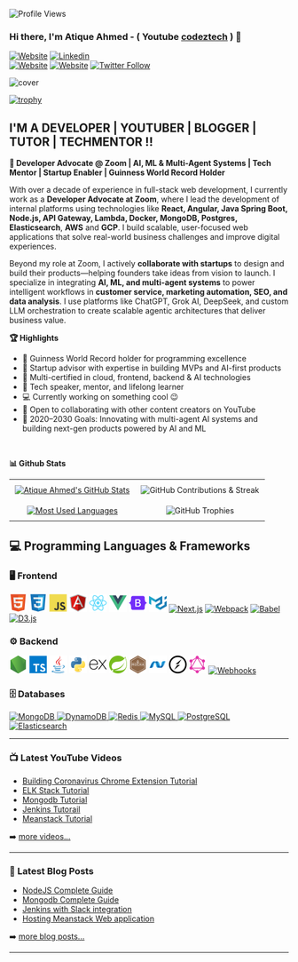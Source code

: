 ![Profile Views](https://komarev.com/ghpvc/?username=codeztech-atique&color=4a90e2)
### Hi there, I'm Atique Ahmed - ( Youtube [codeztech][youtube] ) 👋 

[![Website](https://img.shields.io/website?label=atiqueahmed.com&style=for-the-badge&url=https%3A%2F%2Fatiqueahmed.com)](https://atiqueahmed.com)
[![Linkedin](https://img.shields.io/website?label=Atique_Ahmed_LinkedIn&style=for-the-badge&url=https%3A%2F%2Fwww.linkedin.com/in/iamatiqueahmed)](https://www.linkedin.com/in/iamatiqueahmed)  
[![Website](https://img.shields.io/website?label=www.codeztech.com&style=for-the-badge&url=https%3A%2F%2Fwww.codeztech.com)](https://www.codeztech.com)
[![Website](https://img.shields.io/website?label=Codeztech_GitHub&style=for-the-badge&url=https%3A%2F%2Fgithub.com/Codez-Tech)](https://github.com/Codez-Tech)
[![Twitter Follow](https://img.shields.io/twitter/follow/codez_tech?color=1DA1F2&logo=twitter&style=for-the-badge)](https://twitter.com/intent/follow?original_referer=https%3A%2F%2Fgithub.com%2FcodeSTACKr&screen_name=codez_tech)

![cover](https://codeztech-atique.github.io/codeztech.png)

[![trophy](https://github-profile-trophy.vercel.app/?username=ryo-ma)](https://github.com/ryo-ma/github-profile-trophy)

## I'M A DEVELOPER | YOUTUBER | BLOGGER | TUTOR | TECHMENTOR !!

**🚀 Developer Advocate @ Zoom | AI, ML & Multi-Agent Systems | Tech Mentor | Startup Enabler | Guinness World Record Holder**

With over a decade of experience in full-stack web development, I currently work as a **Developer Advocate at Zoom**, where I lead the development of internal platforms using technologies like **React, Angular, Java Spring Boot, Node.js, API Gateway, Lambda, Docker, MongoDB, Postgres, Elasticsearch**, **AWS** and **GCP**. I build scalable, user-focused web applications that solve real-world business challenges and improve digital experiences.

Beyond my role at Zoom, I actively **collaborate with startups** to design and build their products—helping founders take ideas from vision to launch. I specialize in integrating **AI, ML, and multi-agent systems** to power intelligent workflows in **customer service, marketing automation, SEO, and data analysis**. I use platforms like ChatGPT, Grok AI, DeepSeek, and custom LLM orchestration to create scalable agentic architectures that deliver business value.


**🏆 Highlights**

- 🏅 Guinness World Record holder for programming excellence
- 🚀 Startup advisor with expertise in building MVPs and AI-first products
- 📜 Multi-certified in cloud, frontend, backend & AI technologies
- 🎤 Tech speaker, mentor, and lifelong learner
- 💻 Currently working on something cool 😉
- 👯 Open to collaborating with other content creators on YouTube
- 🥅 2020–2030 Goals: Innovating with multi-agent AI systems and building next-gen products powered by AI and ML

<br />

**📊 Github Stats**
<table align="center" cellspacing="0" cellpadding="0">
  <tr>
    <td style="padding:10px;text-align:center;vertical-align:top;">
      <a href="https://github.com/codeztech-atique">
        <img
          src="https://github-readme-stats.vercel.app/api?username=codeztech-atique&show_icons=true&count_private=true&theme=default&border_radius=10&hide_border=true"
          alt="Atique Ahmed's GitHub Stats"
        />
      </a>
    </td>
    <td style="padding:10px;text-align:center;vertical-align:top;">
      <img
        src="https://github-readme-streak-stats.herokuapp.com?user=codeztech-atique&theme=default&hide_border=true&ring=DDDDDD"
        alt="GitHub Contributions & Streak"
      />
    </td>
  </tr>
  <tr>
    <td style="padding:10px;text-align:center;vertical-align:top;">
      <a href="https://github.com/codeztech-atique/github-readme-stats">
        <img
          src="https://github-readme-stats.vercel.app/api/top-langs/?username=codeztech-atique&layout=compact&langs_count=6&theme=default&hide_border=true"
          alt="Most Used Languages"
        />
      </a>
    </td>
    <td style="padding:10px;text-align:center;vertical-align:top;">
      <img
        src="https://github-profile-trophy.vercel.app/?username=codeztech-atique&theme=default&no-frame=true&row=1&column=4"
        alt="GitHub Trophies"
      />
    </td>
  </tr>
</table>


## 💻 Programming Languages & Frameworks

### 🖥️ Frontend
<p align="left">
  <a href="https://www.w3schools.com/html/"       title="HTML5"><img src="https://raw.githubusercontent.com/devicons/devicon/master/icons/html5/html5-original.svg"             width="32" alt="HTML5" /></a>
  <a href="https://www.w3schools.com/css/"        title="CSS3"><img src="https://raw.githubusercontent.com/devicons/devicon/master/icons/css3/css3-original.svg"               width="32" alt="CSS3" /></a>
  <a href="https://www.w3schools.com/js/"         title="JavaScript"><img src="https://raw.githubusercontent.com/devicons/devicon/master/icons/javascript/javascript-original.svg"   width="32" alt="JavaScript" /></a>
  <a href="https://angular.io/"                   title="Angular"><img src="https://raw.githubusercontent.com/devicons/devicon/master/icons/angularjs/angularjs-original.svg"           width="32" alt="Angular" /></a>
  <a href="https://reactjs.org/"                  title="React"><img src="https://raw.githubusercontent.com/devicons/devicon/master/icons/react/react-original.svg"                     width="32" alt="React" /></a>
  <a href="https://vuejs.org/"                    title="Vue.js"><img src="https://raw.githubusercontent.com/devicons/devicon/master/icons/vuejs/vuejs-original.svg"                   width="32" alt="Vue.js" /></a>
  <a href="https://getbootstrap.com/"             title="Bootstrap"><img src="https://raw.githubusercontent.com/devicons/devicon/master/icons/bootstrap/bootstrap-plain.svg"               width="32" alt="Bootstrap" /></a>
  <a href="https://material-ui.com/"              title="Material-UI"><img src="https://raw.githubusercontent.com/devicons/devicon/master/icons/materialui/materialui-original.svg"     width="32" alt="Material-UI" /></a>
  <a href="https://nextjs.org/"                   title="Next.js"><img src="https://cdn.jsdelivr.net/gh/devicons/devicon/icons/nextjs/nextjs-original.svg"                          width="32" alt="Next.js" /></a>
  <a href="https://webpack.js.org/"               title="Webpack"><img src="https://cdn.jsdelivr.net/gh/devicons/devicon/icons/webpack/webpack-original.svg"                          width="32" alt="Webpack" /></a>
  <a href="https://babeljs.io/"                   title="Babel"><img src="https://cdn.jsdelivr.net/gh/devicons/devicon/icons/babel/babel-original.svg"                               width="32" alt="Babel" /></a>
  <a href="https://d3js.org/"                     title="D3.js"><img src="https://cdn.jsdelivr.net/gh/devicons/devicon/icons/d3js/d3js-original.svg"                              width="32" alt="D3.js" /></a>
  
### ⚙️ Backend
<a href="https://nodejs.org/"                   title="Node.js"><img src="https://raw.githubusercontent.com/devicons/devicon/master/icons/nodejs/nodejs-original.svg"             width="32" alt="Node.js" /></a>
  <a href="https://www.typescriptlang.org/"       title="TypeScript"><img src="https://raw.githubusercontent.com/devicons/devicon/master/icons/typescript/typescript-original.svg" width="32" alt="TypeScript" /></a>
  <a href="https://www.java.com/"                 title="Java"><img src="https://raw.githubusercontent.com/devicons/devicon/master/icons/java/java-original.svg"                   width="32" alt="Java" /></a>
  <a href="https://www.python.org/"               title="Python"><img src="https://raw.githubusercontent.com/devicons/devicon/master/icons/python/python-original.svg"             width="32" alt="Python" /></a>
  <a href="https://expressjs.com/"                title="Express.js"><img src="https://raw.githubusercontent.com/devicons/devicon/master/icons/express/express-original.svg"         width="32" alt="Express.js" /></a>
  <a href="https://spring.io/projects/spring-boot" title="Spring Boot"><img src="https://raw.githubusercontent.com/devicons/devicon/master/icons/spring/spring-original.svg"             width="32" alt="Spring Boot" /></a>
  <a href="https://mochajs.org/"                  title="Mocha"><img src="https://raw.githubusercontent.com/devicons/devicon/master/icons/mocha/mocha-plain.svg"                   width="32" alt="Mocha" /></a>
  <a href="https://docs.microsoft.com/aspnet/mvc"  title="MVC Pattern"><img src="https://raw.githubusercontent.com/devicons/devicon/master/icons/dot-net/dot-net-original.svg"        width="32" alt="MVC" /></a>
  <a href="https://socket.io/"                    title="Socket.io"><img src="https://raw.githubusercontent.com/devicons/devicon/master/icons/socketio/socketio-original.svg"             width="32" alt="Socket.io" /></a>
  <a href="https://graphql.org/"                  title="GraphQL"><img src="https://raw.githubusercontent.com/devicons/devicon/master/icons/graphql/graphql-plain.svg"                     width="32" alt="GraphQL" /></a>
  <a href="https://developer.mozilla.org/en-US/docs/Webhooks" title="Webhooks"><img src="https://img.icons8.com/ios-filled/50/000000/webhook.png"     width="32" alt="Webhooks" /></a>

### 🗄️ Databases

<p align="left">
  <a href="https://www.mongodb.com/" title="MongoDB">
    <img src="https://cdn.jsdelivr.net/gh/devicons/devicon/icons/mongodb/mongodb-original.svg" width="32" alt="MongoDB" />
  </a>
  <a href="https://aws.amazon.com/dynamodb/" title="DynamoDB">
    <img src="https://cdn.jsdelivr.net/gh/devicons/devicon/icons/dynamodb/dynamodb-original.svg" width="32" alt="DynamoDB" />
  </a>
  <a href="https://redis.io/" title="Redis">
    <img src="https://cdn.jsdelivr.net/gh/devicons/devicon/icons/redis/redis-original.svg" width="32" alt="Redis" />
  </a>
  <a href="https://www.mysql.com/" title="MySQL">
    <img src="https://cdn.jsdelivr.net/gh/devicons/devicon/icons/mysql/mysql-original.svg" width="32" alt="MySQL" />
  </a>
  <a href="https://www.postgresql.org/" title="PostgreSQL">
    <img src="https://cdn.jsdelivr.net/gh/devicons/devicon/icons/postgresql/postgresql-original.svg" width="32" alt="PostgreSQL" />
  </a>
  <a href="https://www.elastic.co/elasticsearch/" title="Elasticsearch">
    <img src="https://cdn.jsdelivr.net/gh/devicons/devicon/icons/elasticsearch/elasticsearch-original.svg" width="32" alt="Elasticsearch" />
  </a>
</p>


---

### 📺 Latest YouTube Videos

<!-- YOUTUBE:START -->
- [Building Coronavirus Chrome Extension Tutorial](https://www.youtube.com/watch?v=AHKCi5QAPMA&list=PLwfbCU-sjpjGdHSQbPFZdcOtnv7pzFM7f)
- [ELK Stack Tutorial](https://www.youtube.com/watch?v=rNgWUdhiY5E&list=PLwfbCU-sjpjGOZn7D6-90BqvHA5zuiLmM)
- [Mongodb Tutorial](https://www.youtube.com/watch?v=UJ7q9YRck0Y&list=PLwfbCU-sjpjH59jLnIEK-WPPckCNutmrv)
- [Jenkins Tutorail](https://www.youtube.com/watch?v=rG3yq4njfBY&list=PLwfbCU-sjpjEHvrtqcg7maLorlsA-YSeU)
- [Meanstack Tutorial](https://www.youtube.com/watch?v=7JjjWSd8yNA&list=PLwfbCU-sjpjGKRmK1iZDxG7NmEyWcyXE0)
<!-- YOUTUBE:END -->

➡️ [more videos...](https://youtube.com/codeztech)

---

### 📕 Latest Blog Posts

<!-- BLOG-POST-LIST:START -->
- [NodeJS Complete Guide](https://www.codeztech.com/2019/12/nodejs-complete-guide-to-build-restful.html)
- [Mongodb Complete Guide](https://www.codeztech.com/2019/12/mongodb-complete-guide-about-mongodb.html)
- [Jenkins with Slack integration](https://www.codeztech.com/2020/01/install-and-configure-slack-and-email-notification-with-jenkins.html)
- [Hosting Meanstack Web application](https://www.codeztech.com/2020/01/amazon-ec2-tutorial-hosting-mean-stack.html)
<!-- BLOG-POST-LIST:END -->

➡️ [more blog posts...](https://www.codeztech.com)

---

[website]: https://atiqueahmed.com
[linkedin]: https://linkedin.com/in/iamatiqueahmed
[github]: https://github.com/codeztech-atique
[twitter]: https://twitter.com/codez_tech
[youtube]: https://youtube.com/codeztech
[instagram]: https://instagram.com/mighty_warriorr
[facebook]: https://www.facebook.com/CodezTechnology
[hackerrank]: https://www.hackerrank.com/Atique_Ahmed
[blog]: https://www.codeztech.com
